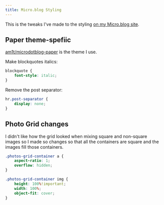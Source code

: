 ```yaml
---
title: Micro.blog Styling
---
```


This is the tweaks I've made to the styling [on my Micro.blog site](https://toot.rknight.me).

## Paper theme-spefiic

[am1t/microdotblog-paper](https://github.com/am1t/microdotblog-paper) is the theme I use.

Make blockquotes italics:

```css
blockquote {
	font-style: italic;
}
```

Remove the post separator:

```css
hr.post-separator {
	display: none;
}
```

## Photo Grid changes

I didn't like how the grid looked when mixing square and non-square images so I made so changes so that all the containers are square and the images fill those containers.

```css
.photos-grid-container a {
	aspect-ratio: 1;
	overflow: hidden;
}

.photos-grid-container img {
	height: 100%!important;
  	width: 100%;
  	object-fit: cover;
}
```
